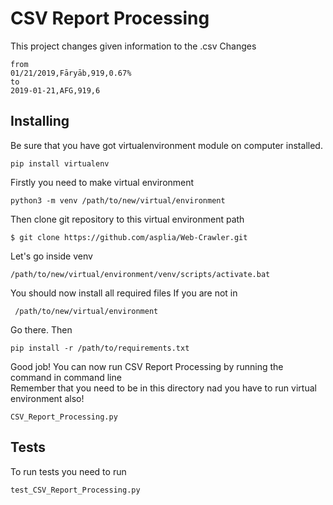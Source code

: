 # CSV Report Processing
This project changes given information to the .csv
Changes
```
from
01/21/2019,Fāryāb,919,0.67%
to
2019-01-21,AFG,919,6
```
## Installing
Be sure that you have got virtualenvironment module on computer installed. <br/>
```
pip install virtualenv
```
Firstly you need to make virtual environment
```
python3 -m venv /path/to/new/virtual/environment
```
Then clone git repository to this virtual environment path
```
$ git clone https://github.com/asplia/Web-Crawler.git
```
Let's go inside venv
```
/path/to/new/virtual/environment/venv/scripts/activate.bat
```
You should now install all required files
If you are not in 
```
 /path/to/new/virtual/environment
```
Go there.
Then
```
pip install -r /path/to/requirements.txt
```
Good job! You can now run CSV Report Processing by running the command in command line <br/>
Remember that you need to be in this directory nad you have to run virtual environment also!
```
CSV_Report_Processing.py
```
## Tests
To run tests you need to run
```
test_CSV_Report_Processing.py
```

